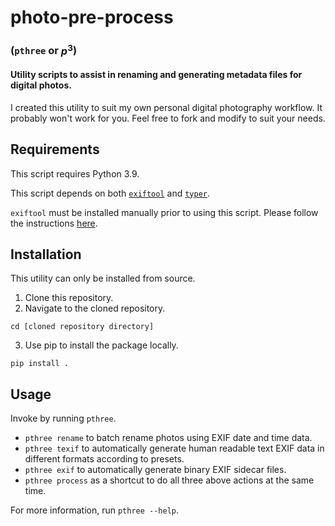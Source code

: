# photo-pre-process
### (`pthree` or $p^3$)

#### Utility scripts to assist in renaming and generating metadata files for digital photos.

I created this utility to suit my own personal digital photography workflow. It probably won't work for you. Feel free to fork and modify to suit your needs.

## Requirements

This script requires Python 3.9.

This script depends on both [`exiftool`](https://exiftool.org/) and [`typer`](https://typer.tiangolo.com/).

`exiftool` must be installed manually prior to using this script. Please follow the instructions [here](https://exiftool.org/install.html).

## Installation

This utility can only be installed from source.

1. Clone this repository.
2. Navigate to the cloned repository.
```
cd [cloned repository directory]
```
3. Use pip to install the package locally.
```
pip install .
```

## Usage

Invoke by running `pthree`.

- `pthree rename` to batch rename photos using EXIF date and time data.
- `pthree texif` to automatically generate human readable text EXIF data in different formats according to presets.
- `pthree exif` to automatically generate binary EXIF sidecar files.
- `pthree process` as a shortcut to do all three above actions at the same time.

For more information, run `pthree --help`.
